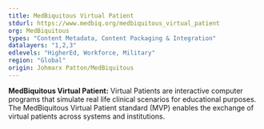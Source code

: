 ```yaml
---
title: MedBiquitous Virtual Patient 
stdurl: https://www.medbiq.org/medbiquitous_virtual_patient
org: MedBiquitous
types: "Content Metadata, Content Packaging & Integration"
datalayers: "1,2,3"
edlevels: "HigherEd, Workforce, Military"
region: "Global"
origin: Johmarx Patton/MedBiquitous
---
```

**MedBiquitous Virtual Patient:** Virtual Patients are interactive computer programs that simulate real life clinical scenarios for educational purposes. The MedBiquitous Virtual Patient standard (MVP) enables the exchange of virtual patients across systems and institutions.